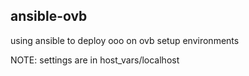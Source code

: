 ansible-ovb
-----------

using ansible to deploy ooo on ovb setup environments

NOTE: settings are in host_vars/localhost
